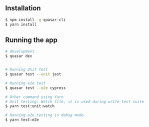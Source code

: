 ## Installation

```bash
$ npm install -g quasar-cli
$ yarn install
```

## Running the app

```bash
# development
$ quasar dev


# Running Unit test
$ quasar test --unit jest

# Running e2e test
$ quasar test --e2e cypress

# Other command using Yarn
# Unit testing: Watch file, it is used during write test suite
$ yarn test:unit:watch

# Running e2e testing in debug mode
$ yarn test:e2e
```
